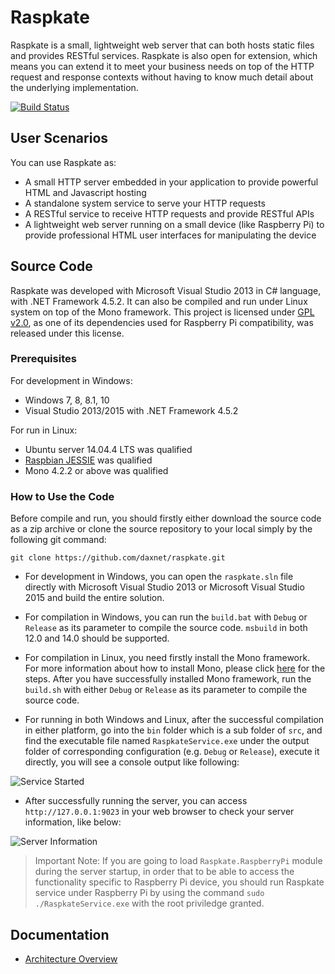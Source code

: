 # Raspkate
Raspkate is a small, lightweight web server that can both hosts static files and provides RESTful services. Raspkate is also open for extension, which means you can extend it to meet your business needs on top of the HTTP request and response contexts without having to know much detail about the underlying implementation.

[![Build Status](http://daxnet.me:8080/jenkins/buildStatus/icon?job=Raspkate)](http://daxnet.me:8080/jenkins/job/Raspkate)

User Scenarios
--
You can use Raspkate as:

- A small HTTP server embedded in your application to provide powerful HTML and Javascript hosting
- A standalone system service to serve your HTTP requests
- A RESTful service to receive HTTP requests and provide RESTful APIs
- A lightweight web server running on a small device (like Raspberry Pi) to provide professional HTML user interfaces for manipulating the device

Source Code
--
Raspkate was developed with Microsoft Visual Studio 2013 in C# language, with .NET Framework 4.5.2. It can also be compiled and run under Linux system on top of the Mono framework. This project is licensed under [GPL v2.0](http://www.gnu.org/licenses/old-licenses/gpl-2.0.en.html), as one of its dependencies used for Raspberry Pi compatibility, was released under this license.

### Prerequisites
For development in Windows:

- Windows 7, 8, 8.1, 10
- Visual Studio 2013/2015 with .NET Framework 4.5.2

For run in Linux:

- Ubuntu server 14.04.4 LTS was qualified
- [Raspbian JESSIE](https://www.raspberrypi.org/downloads/raspbian/) was qualified
- Mono 4.2.2 or above was qualified

### How to Use the Code
Before compile and run, you should firstly either download the source code as a zip archive or clone the source repository to your local simply by the following git command:

`git clone https://github.com/daxnet/raspkate.git`

- For development in Windows, you can open the `raspkate.sln` file directly with Microsoft Visual Studio 2013 or Microsoft Visual Studio 2015 and build the entire solution. 

- For compilation in Windows, you can run the `build.bat` with `Debug` or `Release` as its parameter to compile the source code. `msbuild` in both 12.0 and 14.0 should be supported.

- For compilation in Linux, you need firstly install the Mono framework. For more information about how to install Mono, please click [here](http://www.mono-project.com/docs/compiling-mono/linux/) for the steps. After you have successfully installed Mono framework, run the `build.sh` with either `Debug` or `Release` as its parameter to compile the source code.

- For running in both Windows and Linux, after the successful compilation in either platform, go into the `bin` folder which is a sub folder of `src`, and find the executable file named `RaspkateService.exe` under the output folder of corresponding configuration (e.g. `Debug` or `Release`), execute it directly, you will see a console output like following:

![Service Started](https://raw.githubusercontent.com/wiki/daxnet/raspkate/img/ServiceStarted.png)

- After successfully running the server, you can access `http://127.0.0.1:9023` in your web browser to check your server information, like below:
 
![Server Information](https://raw.githubusercontent.com/wiki/daxnet/raspkate/img/Congrats.png)

> Important Note: If you are going to load `Raspkate.RaspberryPi` module during the server startup, in order that to be able to access the functionality specific to Raspberry Pi device, you should run Raspkate service under Raspberry Pi by using the command `sudo ./RaspkateService.exe` with the root priviledge granted.

Documentation
--
- [Architecture Overview](https://github.com/daxnet/raspkate/wiki/Architecture-Overview)

